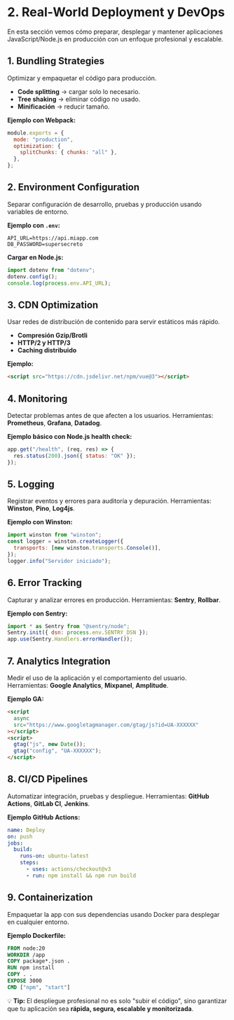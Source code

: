 # 2. Real-World Deployment y DevOps

En esta sección vemos cómo preparar, desplegar y mantener aplicaciones JavaScript/Node.js en producción con un enfoque profesional y escalable.

## 1. Bundling Strategies

Optimizar y empaquetar el código para producción.

- **Code splitting** → cargar solo lo necesario.
- **Tree shaking** → eliminar código no usado.
- **Minificación** → reducir tamaño.

**Ejemplo con Webpack:**

```javascript
module.exports = {
  mode: "production",
  optimization: {
    splitChunks: { chunks: "all" },
  },
};
```

## 2. Environment Configuration

Separar configuración de desarrollo, pruebas y producción usando variables de entorno.

**Ejemplo con `.env`:**

```env
API_URL=https://api.miapp.com
DB_PASSWORD=supersecreto
```

**Cargar en Node.js:**

```javascript
import dotenv from "dotenv";
dotenv.config();
console.log(process.env.API_URL);
```

## 3. CDN Optimization

Usar redes de distribución de contenido para servir estáticos más rápido.

- **Compresión Gzip/Brotli**
- **HTTP/2 y HTTP/3**
- **Caching distribuido**

**Ejemplo:**

```html
<script src="https://cdn.jsdelivr.net/npm/vue@3"></script>
```

## 4. Monitoring

Detectar problemas antes de que afecten a los usuarios. Herramientas: **Prometheus**, **Grafana**, **Datadog**.

**Ejemplo básico con Node.js health check:**

```javascript
app.get("/health", (req, res) => {
  res.status(200).json({ status: "OK" });
});
```

## 5. Logging

Registrar eventos y errores para auditoría y depuración. Herramientas: **Winston**, **Pino**, **Log4js**.

**Ejemplo con Winston:**

```javascript
import winston from "winston";
const logger = winston.createLogger({
  transports: [new winston.transports.Console()],
});
logger.info("Servidor iniciado");
```

## 6. Error Tracking

Capturar y analizar errores en producción. Herramientas: **Sentry**, **Rollbar**.

**Ejemplo con Sentry:**

```javascript
import * as Sentry from "@sentry/node";
Sentry.init({ dsn: process.env.SENTRY_DSN });
app.use(Sentry.Handlers.errorHandler());
```

## 7. Analytics Integration

Medir el uso de la aplicación y el comportamiento del usuario. Herramientas: **Google Analytics**, **Mixpanel**, **Amplitude**.

**Ejemplo GA:**

```html
<script
  async
  src="https://www.googletagmanager.com/gtag/js?id=UA-XXXXXX"
></script>
<script>
  gtag("js", new Date());
  gtag("config", "UA-XXXXXX");
</script>
```

## 8. CI/CD Pipelines

Automatizar integración, pruebas y despliegue. Herramientas: **GitHub Actions**, **GitLab CI**, **Jenkins**.

**Ejemplo GitHub Actions:**

```yaml
name: Deploy
on: push
jobs:
  build:
    runs-on: ubuntu-latest
    steps:
      - uses: actions/checkout@v3
      - run: npm install && npm run build
```

## 9. Containerization

Empaquetar la app con sus dependencias usando Docker para desplegar en cualquier entorno.

**Ejemplo Dockerfile:**

```dockerfile
FROM node:20
WORKDIR /app
COPY package*.json .
RUN npm install
COPY . .
EXPOSE 3000
CMD ["npm", "start"]
```

💡 **Tip:** El despliegue profesional no es solo "subir el código", sino garantizar que tu aplicación sea **rápida, segura, escalable y monitorizada**.
